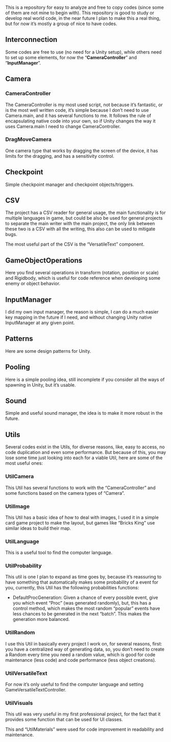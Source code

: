This is a repository for easy to analyze and free to copy codes (since some of them are not mine to begin with). This repository is good to study or develop real world code, in the near future I plan to make this a real thing, but for now it’s mostly a group of nice to have codes.


## Interconnection

Some codes are free to use (no need for a Unity setup), while others need to set up some elements, for now the “**CameraController**” and “**InputManager**”.


## Camera


### CameraController

The CameraController is my most used script, not because it’s fantastic, or is the most well written code, it’s simple because I don’t need to use Camera.main, and it has several functions to me. It follows the rule of encapsulating native code into your own, so if Unity changes the way it uses Camera.main I need to change CameraController.


### DragMoveCamera

One camera type that works by dragging the screen of the device, it has limits for the dragging, and has a sensitivity control.


## Checkpoint

Simple checkpoint manager and checkpoint objects/triggers.


## CSV

The project has a CSV reader for general usage, the main functionality is for multiple languages in game, but could be also be used for general projects to separate the main writer with the main project, the only link between these two is a CSV with all the writing, this also can be used to mitigate bugs.

The most useful part of the CSV is the “VersatileText” component.


## GameObjectOperations

Here you find several operations in transform (rotation, position or scale) and Rigidbody, which is useful for code reference when developing some enemy or object behavior.


## InputManager

I did my own input manager, the reason is simple, I can do a much easier key mapping in the future if I need, and without changing Unity native InputManager at any given point.


## Patterns

Here are some design patterns for Unity.


## Pooling 

Here is a simple pooling idea, still incomplete if you consider all the ways of spawning in Unity, but it’s usable.


## Sound

Simple and useful sound manager, the idea is to make it more robust in the future.


## Utils

Several codes exist in the Utils, for diverse reasons, like, easy to access, no code duplication and even some performance. But because of this, you may lose some time just looking into each for a viable Util, here are some of the most useful ones:


### UtilCamera

This Util has several functions to work with the “CameraController” and some functions based on the camera types of “Camera”.


### UtilImage

This Util has a basic idea of how to deal with images, I used it in a simple card game project to make the layout, but games like “Bricks King” use similar ideas to build their map.


### UtilLanguage

This is a useful tool to find the computer language.


### UtilProbability

This util is one I plan to expand as time goes by, because it’s reassuring to have something that automatically makes some probability of a event for you, currently, this Util has the following probabilities functions:



* DefaultProcGeneration: Given a chance of every possible event, give you which event “Proc” (was generated randomly), but, this has a control method, which makes the most random “popular” events have less chances to be generated in the next “batch”. This makes the generation more balanced.


### UtilRandom

I use this Util in basically every project I work on, for several reasons, first: you have a centralized way of generating data, so, you don’t need to create a Random every time you need a random value, which is good for code maintenance (less code) and code performance (less object creations).


### UtilVersatileText

For now it’s only useful to find the computer language and setting GameVersatileTextController.


### UtilVisuals

This util was very useful in my first professional project, for the fact that it provides some function that can be used for UI classes.

This and “UtilMaterials” were used for code improvement in readability and maintenance. 
